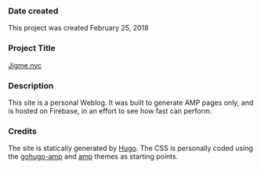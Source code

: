 ### Date created
This project was created February 25, 2018

### Project Title
[Jigme.nyc](http://jigme.nyc)

### Description
This site is a personal Weblog. It was built to generate AMP pages only, and is hosted on Firebase, in an effort to see how fast can perform.

### Credits
The site is statically generated by [Hugo](https://gohugo.io/). The CSS is personally coded using the [gohugo-amp](https://gohugo-amp.gohugohq.com/) and [amp](https://github.com/pdevty/amp) themes as starting points.
